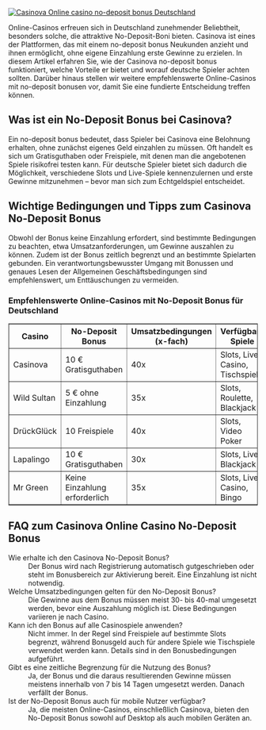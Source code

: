 [![Casinova Online casino no-deposit bonus Deutschland](https://123-caf.pages.dev/gitsignup.png)](https://vrmoo.ru/Bt82HjjY)

<div>     <p>Online-Casinos erfreuen sich in Deutschland zunehmender Beliebtheit, besonders solche, die attraktive No-Deposit-Boni bieten. Casinova ist eines der Plattformen, das mit einem no-deposit bonus Neukunden anzieht und ihnen ermöglicht, ohne eigene Einzahlung erste Gewinne zu erzielen. In diesem Artikel erfahren Sie, wie der Casinova no-deposit bonus funktioniert, welche Vorteile er bietet und worauf deutsche Spieler achten sollten. Darüber hinaus stellen wir weitere empfehlenswerte Online-Casinos mit no-deposit bonusen vor, damit Sie eine fundierte Entscheidung treffen können.</p>        <h2>Was ist ein No-Deposit Bonus bei Casinova?</h2>     <p>Ein no-deposit bonus bedeutet, dass Spieler bei Casinova eine Belohnung erhalten, ohne zunächst eigenes Geld einzahlen zu müssen. Oft handelt es sich um Gratisguthaben oder Freispiele, mit denen man die angebotenen Spiele risikofrei testen kann. Für deutsche Spieler bietet sich dadurch die Möglichkeit, verschiedene Slots und Live-Spiele kennenzulernen und erste Gewinne mitzunehmen – bevor man sich zum Echtgeldspiel entscheidet.</p>        <h2>Wichtige Bedingungen und Tipps zum Casinova No-Deposit Bonus</h2>     <p>Obwohl der Bonus keine Einzahlung erfordert, sind bestimmte Bedingungen zu beachten, etwa Umsatzanforderungen, um Gewinne auszahlen zu können. Zudem ist der Bonus zeitlich begrenzt und an bestimmte Spielarten gebunden. Ein verantwortungsbewusster Umgang mit Bonussen und genaues Lesen der Allgemeinen Geschäftsbedingungen sind empfehlenswert, um Enttäuschungen zu vermeiden.</p>        <h3>Empfehlenswerte Online-Casinos mit No-Deposit Bonus für Deutschland</h3>     <table border="1" cellpadding="5" cellspacing="0">       <thead>         <tr>           <th>Casino</th>           <th>No-Deposit Bonus</th>           <th>Umsatzbedingungen (x-fach)</th>           <th>Verfügbare Spiele</th>         </tr>       </thead>       <tbody>         <tr>           <td>Casinova</td>           <td>10 € Gratisguthaben</td>           <td>40x</td>           <td>Slots, Live Casino, Tischspiele</td>         </tr>         <tr>           <td>Wild Sultan</td>           <td>5 € ohne Einzahlung</td>           <td>35x</td>           <td>Slots, Roulette, Blackjack</td>         </tr>         <tr>           <td>DrückGlück</td>           <td>10 Freispiele</td>           <td>40x</td>           <td>Slots, Video Poker</td>         </tr>         <tr>           <td>Lapalingo</td>           <td>10 € Gratisguthaben</td>           <td>30x</td>           <td>Slots, Live Blackjack</td>         </tr>         <tr>           <td>Mr Green</td>           <td>Keine Einzahlung erforderlich</td>           <td>35x</td>           <td>Slots, Live Casino, Bingo</td>         </tr>       </tbody>     </table>        <h2>FAQ zum Casinova Online Casino No-Deposit Bonus</h2>     <dl>       <dt>Wie erhalte ich den Casinova No-Deposit Bonus?</dt>       <dd>Der Bonus wird nach Registrierung automatisch gutgeschrieben oder steht im Bonusbereich zur Aktivierung bereit. Eine Einzahlung ist nicht notwendig.</dd>          <dt>Welche Umsatzbedingungen gelten für den No-Deposit Bonus?</dt>       <dd>Die Gewinne aus dem Bonus müssen meist 30- bis 40-mal umgesetzt werden, bevor eine Auszahlung möglich ist. Diese Bedingungen variieren je nach Casino.</dd>          <dt>Kann ich den Bonus auf alle Casinospiele anwenden?</dt>       <dd>Nicht immer. In der Regel sind Freispiele auf bestimmte Slots begrenzt, während Bonusgeld auch für andere Spiele wie Tischspiele verwendet werden kann. Details sind in den Bonusbedingungen aufgeführt.</dd>          <dt>Gibt es eine zeitliche Begrenzung für die Nutzung des Bonus?</dt>       <dd>Ja, der Bonus und die daraus resultierenden Gewinne müssen meistens innerhalb von 7 bis 14 Tagen umgesetzt werden. Danach verfällt der Bonus.</dd>          <dt>Ist der No-Deposit Bonus auch für mobile Nutzer verfügbar?</dt>       <dd>Ja, die meisten Online-Casinos, einschließlich Casinova, bieten den No-Deposit Bonus sowohl auf Desktop als auch mobilen Geräten an.</dd>     </dl>   </div>